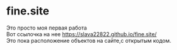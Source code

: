 # fine.site
Это просто моя первая работа<br>
Вот ссылочка на нее https://slava22822.github.io/fine.site/<br>
Это пока расположение объектов на сайте,с открытым кодом.
